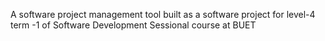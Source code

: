 A software project management tool built as a software project for level-4 term -1 of Software Development Sessional course at BUET
